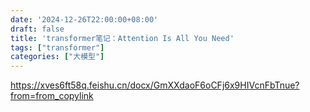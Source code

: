 ```yaml
---
date: '2024-12-26T22:00:00+08:00'
draft: false
title: 'transformer笔记：Attention Is All You Need'
tags: ["transformer"]
categories: ["大模型"]
---
```


https://xves6ft58q.feishu.cn/docx/GmXXdaoF6oCFj6x9HIVcnFbTnue?from=from_copylink

